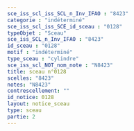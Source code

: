 ```yaml
---
sce_iss_scl_iss_SCL_n_Inv_IFAO : "8423"
categorie : "indéterminé"
sce_iss_scl_iss_SCE_id_sceau : "0128"
typeObjet : "Sceau"
sce_iss_SCL_n_Inv_IFAO : "8423"
id_sceau : "0128"
motif : "indéterminé"
type_sceau : "cylindre"
sce_iss_scl_NOT_nom_note : "N8423"
title: sceau n°0128
scelles: "8423"
notes: "N8423"
contrescellement: ""
id_notice: 0128
layout: notice_sceau
type: sceau
partie: 2
---
```

